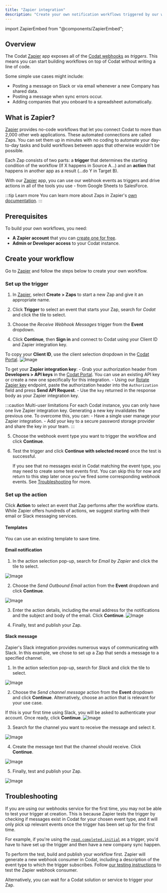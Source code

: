 ```yaml
---
title: "Zapier integration"
description: "Create your own notification workflows triggered by our webhooks"
---
```


import ZapierEmbed from "@components/ZapierEmbed";

## Overview

The Codat [Zapier](https://zapier.com/apps/Codat/integrations) app exposes all of the [Codat webhooks](/using-the-api/webhooks/event-types) as _triggers_. This means you can start building workflows on top of Codat without writing a line of code.

Some simple use cases might include:

- Posting a message on Slack or via email whenever a new Company has shared data.
- Posting a message when sync errors occur.
- Adding companies that you onboard to a spreadsheet automatically.

## What is Zapier?

[Zapier](https://zapier.com/apps/Codat/integrations) provides no-code workflows that let you connect Codat to more than 2,000 other web applications. These automated connections are called Zaps. You can set them up in minutes with no coding to automate your day-to-day tasks and build workflows between apps that otherwise wouldn't be possible.

Each Zap consists of two parts: a **trigger** that determines the starting condition of the workflow (If X happens in Source A...) and an **action** that happens in another app as a result (...do Y in Target B).

With our [Zapier](https://zapier.com/apps/Codat/integrations) app, you can use our webhook events as triggers and drive actions in all of the tools you use - from Google Sheets to SalesForce.

:::tip Learn more
You can learn more about Zaps in Zapier's [own documentation](https://zapier.com/apps/email/integrations/triggerapp?utm_source=codat-docs).
:::

## Prerequisites

To build your own workflows, you need:

- **A Zapier account** that you can [create one for free](https://zapier.com/sign-up).
- **Admin or Developer access** to your Codat instance.

## Create your workflow

Go to [Zapier](https://zapier.com/app/zaps) and follow the steps below to create your own workflow.

### Set up the trigger

1. In [Zapier](https://zapier.com/app/zaps), select **Create > Zaps** to start a new Zap and give it an appropriate name.

2. Click **Trigger** to select an event that starts your Zap, search for _Codat_ and click the tile to select.

3. Choose the _Receive Webhook Messages_ trigger from the **Event** dropdown.

4. Click **Continue**, then **Sign in** and connect to Codat using your Client ID and Zapier integration key.

To copy your **Client ID**, use the client selection dropdown in the [Codat Portal](https://app.codat.io/).
![Image](/img/use-the-api/webhooks-zapier-integration-client-selector.png)

To get your **Zapier integration key**: - Grab your authorization header from **Developers > API keys** in the [Codat Portal](https://app.codat.io/). You can use an existing API key or create a new one specifically for this integration. - Using our [Rotate Zapier key](https://docs.codat.io/platform-api#/operations/rotate-zapier-key) endpoint, paste the authorization header into the `Authorization` field and press **Send API Request**. - Use the `key` returned in the response body as your Zapier integration key.

:::caution Multi-user limitations
For each Codat instance, you can only have one live Zapier integration key. Generating a new key invalidates the previous one. To overcome this, you can: - Have a single user manage your Zapier integration. - Add your key to a secure password storage provider and share the key in your team.
:::

5. Choose the webhook event type you want to trigger the workflow and click **Continue**.

6. Test the trigger and click **Continue with selected record** once the test is successful.

   If you see that no messages exist in Codat matching the event type, you may need to create some test events first. You can skip this for now and return to this step later once you've fired some corresponding webhook events. See [Troubleshooting](#troubleshooting) for more.

### Set up the action

Click **Action** to select an event that Zap performs after the workflow starts. While Zapier offers hundreds of actions, we suggest starting with their email or Slack messaging services.

#### Templates

You can use an existing template to save time.

<ZapierEmbed />

#### Email notification

1. In the action selection pop-up, search for _Email by Zapier_ and click the tile to select.

![Image](/img/use-the-api/webhooks-zapier-integration-email-by-zapier.png)

2. Choose the _Send Outbound Email_ action from the **Event** dropdown and click **Continue**.

![Image](/img/use-the-api/webhooks-zapier-integration-send-outbound-email.png)

3. Enter the action details, including the email address for the notifications and the subject and body of the email. Click **Continue**.
   ![Image](/img/use-the-api/webhooks-zapier-integration-construct-email.png)

4. Finally, test and publish your Zap.

#### Slack message

Zapier's Slack integration provides numerous ways of communicating with Slack. In this example, we chose to set up a Zap that sends a message to a specified channel.

1. In the action selection pop-up, search for _Slack_ and click the tile to select.

![Image](/img/use-the-api/webhooks-zapier-integration-slack.png)

2. Choose the _Send channel message_ action from the **Event** dropdown and click **Continue**. Alternatively, choose an action that is relevant for your use case.

If this is your first time using Slack, you will be asked to authenticate your account. Once ready, click **Continue**.
![Image](/img/use-the-api/webhooks-zapier-integration-slack-select-event.png)

3. Search for the channel you want to receive the message and select it.

![Image](/img/use-the-api/webhooks-zapier-integration-slack-select-channel.png)

4. Create the message text that the channel should receive. Click **Continue**.

![Image](/img/use-the-api/webhooks-zapier-integration-slack-construct-message.png)

5. Finally, test and publish your Zap.

![Image](/img/use-the-api/webhooks-zapier-integration-slack-published-message.png)

## Troubleshooting

If you are using our webhooks service for the first time, you may not be able to test your trigger at creation. This is because Zapier tests the trigger by checking if messages exist in Codat for your chosen event type, and it will only pick up relevant events once the trigger has been set up for the first time.

For example, if you're using the [`read.completed.initial`](/using-the-api/webhooks/event-types) as a trigger, you'd have to have set up the trigger and then have a new company sync happen.

To perform the test, build and publish your workflow first. Zapier will generate a new webhook consumer in Codat, including a description of the event type to which the trigger subscribes. Follow [our testing instructions](/using-the-api/webhooks/create-consumer#test-a-webhook-consumer) to test the Zapier webhook consumer.

Alternatively, you can wait for a Codat solution or service to trigger your Zap.
